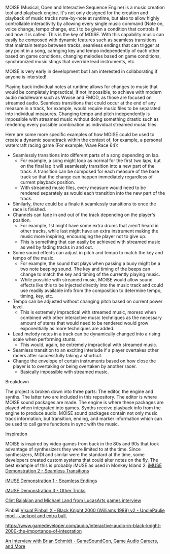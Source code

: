 MOISE (Musical, Open and Interactive Sequence Engine) is a music creation tool and playback engine. It's not only designed for the creation and playback of music tracks note-by-note at runtime, but also to allow highly controllable interactivity by allowing every single music command (Note on, voice change, tempo change, etc.) to be given a condition that controls if and how it is called. This is the key of MOISE. With this capability music can easily be composed with dynamic features such as seamless transitions that maintain tempo between tracks, seamless endings that can trigger at any point in a song, cahnging key and tempo independently of each other based on game conditions, changing melodies based on game conditions, synchronized music stings that override lead instruments, etc.

MOISE is very early in development but I am interested in collaborating if anyone is intersted!
 
Playing back individual notes at runtime allows for changes to music that would be completely impractical, if not impossible, to achieve with modern audio middleware such as Wwise and FMOD, as those are focused on streamed audio. Seamless transitions that could occur at the end of any measure in a track, for example, would require music files to be separated into individual measures. Changing tempo and pitch independently is impossible with streamed music without doing something drastic such as rendering every possible combination as individual streamed music files.
 
Here are some more specific examples of how MOISE could be used to create a dynamic soundtrack within the context of, for example, a personal watercraft racing game (For example, Wave Race 64):
 
* Seamlessly transitions into different parts of a song depending on lap.
  - For example, a song might loop as normal for the first two laps, but on the final lap it will seamlessly transition into a new part of the track. A transition can be composed for each measure of the base track so that the change can happen immediately regardless of current playback position.
  - With streamed music files, every measure would need to be rendered separately as would each transition into the new part of the track.
* Similarly, there could be a finale it seamlessly transitions to once the race is finished.
* Channels can fade in and out of the track depending on the player's position.
  - For example, 1st might have some extra drums that aren't heard in other tracks, while last might have an extra instrument making the music more inspiring, encouraging the player not to give up.
  - This is something that can easily be achieved with streamed music as well by fading tracks in and out.
* Some sound effects can adjust in pitch and tempo to match the key and tempo of the music.
  - For example, the sound that plays when passing a buoy might be a two note beeping sound. The key and timing of the beeps can change to match the key and timing of the currently playing music.
  - While possible with streamed music, MOISE would allow sound effects like this to be injected directly into the music track and could use readily available info from the composition to determine tempo, timing, key, etc.
* Tempo can be adjusted without changing pitch based on current power level.
  - This is extremely impractical with streamed music, moreso when combined with other interactive music techniques as the necessary amount of stems that would need to be rendered would grow exponentially as more techniques are added.
* Lead melody notes in a track can be dynamically changed into a rising scale when performing stunts.
  - This would, again, be extremely impractical with streamed music.
* Seamless transition to an exciting interlude if a player overtakes other racers after successfully taking a shortcut.
* Change the envelope of certain instruments based on how close the player is to overtaking or being overtaken by another racer.
  - Basically impossible with streamed music.

Breakdown

The project is broken down into three parts: The editor, the engine and synths. The latter two are included in this repository. The editor is where MOISE sound packages are made. The engine is where these packages are played when integrated into games. Synths receive playback info from the engine to produce audio. MOISE sound packages contain not only music track information, but transition, ending, and marker information which can be used to call game functions in sync with the music.

Inspiration

MOISE is inspired by video games from back in the 80s and 90s that took advantage of synthesizers they were limited to at the time. Since synthesizers, MIDI and similar were the standard at the time, some developers created custom systems that could alter notes on the fly. The best example of this is probably iMUSE as used in Monkey Island 2:
[iMUSE Demonstration 2 - Seamless Transitions](https://www.youtube.com/watch?v=7N41TEcjcvM)
 
[iMUSE Demonstration 1 - Seamless Endings](https://www.youtube.com/watch?v=AjtxK_WT784)
 
[iMUSE Demonstration 3 - Other Tricks](https://www.youtube.com/watch?v=-XuClagw6IQ)

[Clint Bajakian and Michael Land from LucasArts games interview](https://youtu.be/-0EqG6RYn9Y?si=ePghIS39WEbE0Xds)
 
Pinball
[ Visual Pinball X - Black Knight 2000 (Williams 1989) v2 - UnclePaulie mod - Jackpot and extra ball.
](https://www.youtube.com/watch?v=4Rn8t14axLU)

[https://www.gamedeveloper.com/audio/interactive-audio-in-black-knight-2000-the-importance-of-integration 
](https://www.gamedeveloper.com/audio/interactive-audio-in-black-knight-2000-the-importance-of-integration)

[An Interview with Brian Schmidt - GameSoundCon, Game Audio Careers, and More](https://www.youtube.com/watch?v=wI8QiladrvY&)

